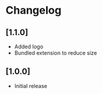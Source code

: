 # Changelog

## [1.1.0]

- Added logo
- Bundled extension to reduce size

## [1.0.0]

- Initial release
